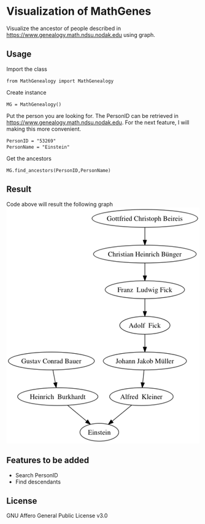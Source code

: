 # Visualization of MathGenes
Visualize the ancestor of people described in https://www.genealogy.math.ndsu.nodak.edu using graph.

## Usage
Import the class
```
from MathGenealogy import MathGenealogy
```
Create instance
```
MG = MathGenealogy()
```
Put the person you are looking for. The PersonID can be retrieved in https://www.genealogy.math.ndsu.nodak.edu. For the next feature, I will making this more convenient.
```
PersonID = "53269"
PersonName = "Einstein"
```
Get the ancestors
```
MG.find_ancestors(PersonID,PersonName)
```
## Result
Code above will result the following graph
![Albert Einstein](53269.png)

## Features to be added
* Search PersonID
* Find descendants

## License
GNU Affero General Public License v3.0
